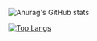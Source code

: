 ![Anurag's GitHub stats](https://github-readme-stats.vercel.app/api?username=Orion-News&show_icons=true&theme=radical)


[![Top Langs](https://github-readme-stats.vercel.app/api/top-langs/?username=Orion-News&layout=compact)](https://github.com/Orion-News/github-readme-stats)
